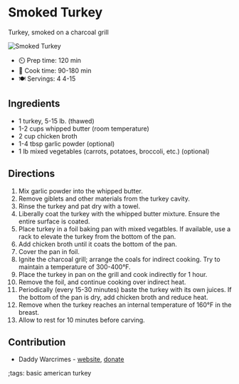 # Smoked Turkey

Turkey, smoked on a charcoal grill

![Smoked Turkey](pix/turkey-smoked-1.webp)

- ⏲️ Prep time: 120 min
- 🍳 Cook time: 90-180 min
- 🍽️ Servings: 4 4-15

## Ingredients

- 1 turkey, 5-15 lb. (thawed)
- 1-2 cups whipped butter (room temperature)
- 2 cup chicken broth
- 1-4 tbsp garlic powder (optional)
- 1 lb mixed vegetables (carrots, potatoes, broccoli, etc.) (optional)

## Directions

1. Mix garlic powder into the whipped butter.
2. Remove giblets and other materials from the turkey cavity.
3. Rinse the turkey and pat dry with a towel.
4. Liberally coat the turkey with the whipped butter mixture. Ensure the entire surface is coated.
5. Place turkey in a foil baking pan with mixed vegatbles. If available, use a rack to elevate the turkey from the bottom of the pan.
6. Add chicken broth until it coats the bottom of the pan.
7. Cover the pan in foil.
8. Ignite the charcoal grill; arrange the coals for indirect cooking. Try to maintain a temperature of 300-400°F.
9. Place the turkey in pan on the grill and cook indirectly for 1 hour.
10. Remove the foil, and continue cooking over indirect heat. 
11. Periodically (every 15-30 minutes) baste the turkey with its own juices. If the bottom of the pan is dry, add chicken broth and reduce heat.
12. Remove when the turkey reaches an internal temperature of 160°F in the breast.
13. Allow to rest for 10 minutes before carving.

## Contribution

- Daddy Warcrimes - [website](https://daddywarcrimes.blogspot.com/), [donate](https://daddywarcrimes.blogspot.com/2018/05/why-im-asking-for-money.html)

;tags: basic american turkey
